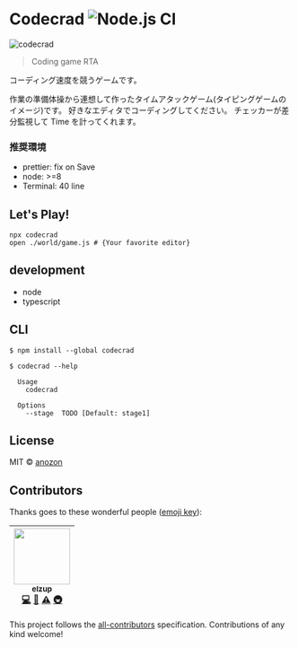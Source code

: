 # Codecrad ![Node.js CI](https://github.com/elzup/Codecrad/workflows/Node.js%20CI/badge.svg)

![codecrad](https://user-images.githubusercontent.com/2284908/52775708-a5adf180-3083-11e9-8d17-1ee59850cc3f.gif)



> Coding game RTA

コーディング速度を競うゲームです。

作業の準備体操から連想して作ったタイムアタックゲーム(タイピングゲームのイメージ)です。
好きなエディタでコーディングしてください。
チェッカーが差分監視して Time を計ってくれます。


### 推奨環境

- prettier: fix on Save
- node: >=8
- Terminal: 40 line

## Let's Play!

```
npx codecrad
open ./world/game.js # {Your favorite editor}
```

## development

- node
- typescript


## CLI

```
$ npm install --global codecrad
```

```
$ codecrad --help

  Usage
    codecrad

  Options
    --stage  TODO [Default: stage1]
```

## License

MIT © [anozon](https://anozon.me)

## Contributors

Thanks goes to these wonderful people ([emoji key](https://github.com/kentcdodds/all-contributors#emoji-key)):

<!-- ALL-CONTRIBUTORS-LIST:START - Do not remove or modify this section -->
<!-- prettier-ignore -->
| [<img src="https://avatars3.githubusercontent.com/u/2284908?v=4" width="100px;"/><br /><sub><b>elzup</b></sub>](https://elzup.com)<br />[💻](https://github.com/elzup/generator-nm/commits?author=elzup "Code") [📖](https://github.com/elzup/generator-nm/commits?author=elzup "Documentation") [⚠️](https://github.com/elzup/generator-nm/commits?author=elzup "Tests") [🚇](#infra-elzup "Infrastructure (Hosting, Build-Tools, etc)") |
| :---: |

<!-- ALL-CONTRIBUTORS-LIST:END -->

This project follows the [all-contributors](https://github.com/kentcdodds/all-contributors) specification. Contributions of any kind welcome!
